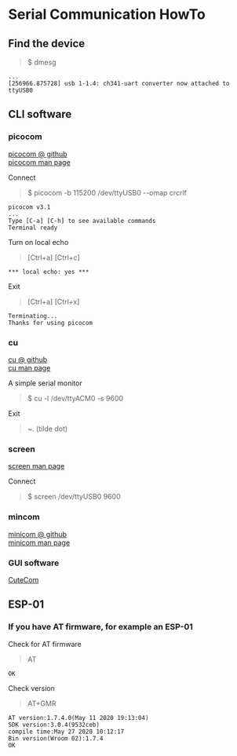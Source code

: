 # Serial Communication HowTo

## Find the device

>$ dmesg

    ...
    [256966.875728] usb 1-1.4: ch341-uart converter now attached to ttyUSB0

## CLI software

### picocom

[picocom @ github](https://github.com/npat-efault/picocom)  
[picocom man page](https://linux.die.net/man/8/picocom)  

Connect  
>$ picocom -b 115200 /dev/ttyUSB0 --omap crcrlf  

    picocom v3.1
    ...
    Type [C-a] [C-h] to see available commands
    Terminal ready

Turn on local echo  
> [Ctrl+a] [Ctrl+c]

    *** local echo: yes ***

Exit  

> [Ctrl+a] [Ctrl+x]

    Terminating...
    Thanks for using picocom

### cu

[cu @ github](https://github.com/nedko/cu)  
[cu man page](https://linux.die.net/man/1/cu)  

A simple serial monitor  

>$ cu -l /dev/ttyACM0 -s 9600

Exit
> ~. (tilde dot)  

### screen

[screen man page](https://linux.die.net/man/1/screen)  

Connect  

>$ screen /dev/ttyUSB0 9600


### mincom

[minicom @ github](https://github.com/Distrotech/minicom)  
[minicom man page](https://linux.die.net/man/1/minicom)  


### GUI software

[CuteCom](http://cutecom.sourceforge.net/)  

## ESP-01

### If you have AT firmware, for example an ESP-01

Check for AT firmware  
>AT

    OK

Check version  

>AT+GMR

    AT version:1.7.4.0(May 11 2020 19:13:04)
    SDK version:3.0.4(9532ceb)
    compile time:May 27 2020 10:12:17
    Bin version(Wroom 02):1.7.4
    OK
